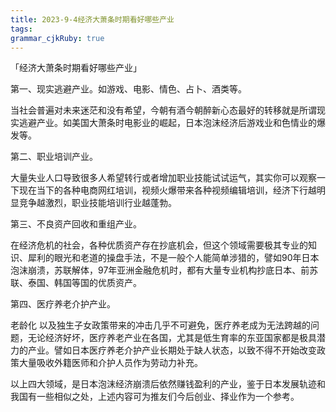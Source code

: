 ```yaml
---
title: 2023-9-4经济大萧条时期看好哪些产业
tags: 
grammar_cjkRuby: true
---
```



「经济大萧条时期看好哪些产业」

第一、现实逃避产业。如游戏、电影、情色、占卜、酒类等。

当社会普遍对未来迷茫和没有希望，今朝有酒今朝醉新心态最好的转移就是所谓现实逃避产业。如美国大萧条时电影业的崛起，日本泡沫经济后游戏业和色情业的爆发等。

第二、职业培训产业。

大量失业人口导致很多人希望转行或者增加职业技能试试运气，其实你可以观察一下现在当下的各种电商网红培训，视频火爆带来各种视频编辑培训，经济下行越明显竞争越激烈，职业技能培训行业越蓬勃。

第三、不良资产回收和重组产业。

在经济危机的社会，各种优质资产存在抄底机会，但这个领域需要极其专业的知识、犀利的眼光和老道的操盘手法，不是一般个人能简单涉猎的，譬如90年日本泡沫崩溃，苏联解体，97年亚洲金融危机时，都有大量专业机构抄底日本、前苏联、泰国、韩国等国的优质资产。

第四、医疗养老介护产业。

老龄化 以及独生子女政策带来的冲击几乎不可避免，医疗养老成为无法跨越的问题，无论经济好坏，医疗养老产业在各国，尤其是低生育率的东亚国家都是极具潜力的产业。譬如日本医疗养老介护产业长期处于缺人状态，以致不得不开始改变政策大量吸收外籍医师和介护人员作为劳动力补充。

以上四大领域，是日本泡沫经济崩溃后依然赚钱盈利的产业，鉴于日本发展轨迹和我国有一些相似之处，上述内容可为推友们今后创业、择业作为一个参考。